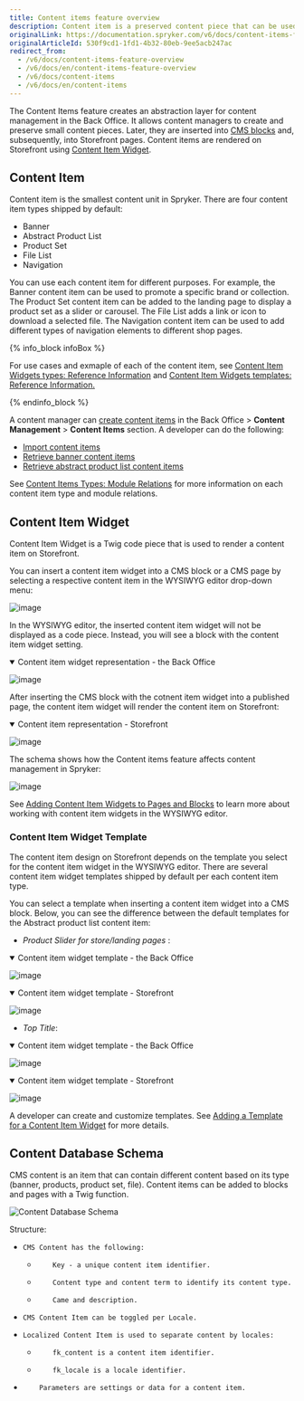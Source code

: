```yaml
---
title: Content items feature overview
description: Content item is a preserved content piece that can be used in multiple pages.
originalLink: https://documentation.spryker.com/v6/docs/content-items-feature-overview
originalArticleId: 530f9cd1-1fd1-4b32-80eb-9ee5acb247ac
redirect_from:
  - /v6/docs/content-items-feature-overview
  - /v6/docs/en/content-items-feature-overview
  - /v6/docs/content-items
  - /v6/docs/en/content-items
---
```


The Content Items feature creates an abstraction layer for content management in the Back Office. It allows content managers to create and preserve small content pieces. Later, they are inserted into [CMS blocks](/docs/scos/user/features/{{page.version}}/cms-feature-overview/cms-blocks-overview.html) and, subsequently, into Storefront pages. Content items are rendered on Storefront using [Content Item Widget](#content-item-widget).

## Content Item
Content item is the smallest content unit in Spryker. There are four content item types shipped by default:
* Banner
* Abstract Product List
* Product Set
* File List
* Navigation

You can use each content item for different purposes. For example, the Banner content item can be used to promote a specific brand or collection. The Product Set content item can be added to the landing page to display a product set as a slider or carousel. The File List adds a link or icon to download a selected file. The Navigation content item can be used to add different types of navigation elements to different shop pages.

{% info_block infoBox %}

For use cases and exmaple of each of the content item, see [Content Item Widgets types: Reference Information](/docs/scos/user/back-office-user-guides/{{page.version}}/content/content-items/references/reference-information-content-item-widgets-types.html) and [Content Item Widgets templates: Reference Information.](/docs/scos/user/back-office-user-guides/{{page.version}}/content/content-items/references/reference-information-content-item-widgets-templates.html)

{% endinfo_block %}

A content manager can [create content items](/docs/scos/user/back-office-user-guides/{{page.version}}/content/content-items/creating-content-items.html) in the Back Office > **Content Management** > **Content Items** section.
A developer can do the following:
* [Import content items](/docs/scos/dev/data-import/{{page.version}}/data-importers-overview-and-implementation.html)
* [Retrieve banner content items](docs\scos\dev\glue-api-guides\202009.0\retrieving-content-items\retrieving-banner-content-items.html)
* [Retrieve abstract product list content items](docs\scos\dev\glue-api-guides\202009.0\retrieving-content-items\retrieving-abstract-product-list-content-items.md)

See [Content Items Types: Module Relations](/docs/scos/user/features/{{page.version}}/content-items/content-item-types-module-relations.html) for more information on each content item type and module relations.

## Content Item Widget
Content Item Widget is a Twig code piece that is used to render a content item on Storefront.

You can insert a content item widget into a CMS block or a CMS page by selecting a respective content item in the WYSIWYG editor drop-down menu:

![image](https://spryker.s3.eu-central-1.amazonaws.com/docs/Features/CMS/Content+Items/Content+Items+Feature+Overview/insert-content-item-widget.png)

In the WYSIWYG editor, the inserted content item widget will not be displayed as a code piece. Instead, you will see a block with the content item widget setting.

<details open>
    <summary>Content item widget representation - the Back Office</summary>

![image](https://spryker.s3.eu-central-1.amazonaws.com/docs/Features/CMS/Content+Items/Content+Items+Feature+Overview/content-item-widget-the-back-office.png)

</details>

After inserting the CMS block with the cotnent item widget into a published page, the content item widget will render the content item on Storefront:

<details open>
    <summary>Content item representation - Storefront</summary>

![image](https://spryker.s3.eu-central-1.amazonaws.com/docs/Features/CMS/Content+Items/Content+Items+Feature+Overview/content-item-storefront.png)

</details>


The schema shows how the Content items feature affects content management in Spryker:

![image](https://confluence-connect.gliffy.net/embed/image/b2c37d9d-5350-4535-b437-677bffeb18da.png?utm_medium=live&utm_source=custom)

See [Adding Content Item Widgets to Pages and Blocks](/docs/scos/user/back-office-user-guides/{{page.version}}/content/content-items/adding-content-items-to-cms-pages-and-blocks.html) to learn more about working with content item widgets in the WYSIWYG editor.

### Content Item Widget Template

The content item design on Storefront depends on the template you select for the content item widget in the WYSIWYG editor. There are several content item widget templates shipped by default per each content item type.

You can select a template when inserting a content item widget into a CMS block. Below, you can see the difference between the default templates for the Abstract product list content item:
* *Product Slider for store/landing pages* :
<details open>
    <summary>Content item widget template - the Back Office</summary>

![image]( https://spryker.s3.eu-central-1.amazonaws.com/docs/Features/CMS/Content+Items/Content+Items+Feature+Overview/product-slider-content-item-widget-template-the-back-office.png )

</details>

<details open>
    <summary>Content item widget template - Storefront</summary>

![image]( https://spryker.s3.eu-central-1.amazonaws.com/docs/Features/CMS/Content+Items/Content+Items+Feature+Overview/product-slider-content-item-widget-template-storefront.png )

</details>

* *Top Title*:

<details open>
    <summary>Content item widget template - the Back Office</summary>

![image]( https://spryker.s3.eu-central-1.amazonaws.com/docs/Features/CMS/Content+Items/Content+Items+Feature+Overview/top-title-content-item-widget-template-the-back-office.png )

</details>

<details open>
    <summary>Content item widget template - Storefront</summary>

![image]( https://spryker.s3.eu-central-1.amazonaws.com/docs/Features/CMS/Content+Items/Content+Items+Feature+Overview/top-title-content-item-widget-template-storefront.png )

</details>

A developer can create and customize templates. See [Adding a Template for a Content Item Widget](/docs/scos/dev/tutorials-and-howtos/{{page.version}}/howtos/feature-howtos/cms/howto-create-cms-templates.html#adding-a-template-for-a-content-item-widget) for more details.



## Content Database Schema
CMS content is an item that can contain different content based on its type (banner, products, product set, file). Content items can be added to blocks and pages with a Twig function.

![Content Database Schema]( https://spryker.s3.eu-central-1.amazonaws.com/docs/Features/CMS/Content+Items/Content+Items+Feature+Overview/content-database-schema.png )


Structure:

*     CMS Content has the following:
    *         Key - a unique content item identifier.
    *         Content type and content term to identify its content type.
    *         Came and description.
*     CMS Content Item can be toggled per Locale.
*     Localized Content Item is used to separate content by locales:
    *         fk_content is a content item identifier.
    *         fk_locale is a locale identifier.
*         Parameters are settings or data for a content item.
